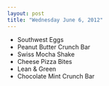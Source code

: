 ```yaml
---
layout: post
title: "Wednesday June 6, 2012"
---
```

* Southwest Eggs
* Peanut Butter Crunch Bar
* Swiss Mocha Shake
* Cheese Pizza Bites
* Lean & Green
* Chocolate Mint Crunch Bar